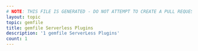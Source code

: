 ```yaml
---
# NOTE: THIS FILE IS GENERATED - DO NOT ATTEMPT TO CREATE A PULL REQUEST TO UPDATE THE DATA. 
layout: topic
topic: gemfile
title: gemfile Serverless Plugins
description: '1 gemfile ServerLess Plugins'
count: 1
---
```

